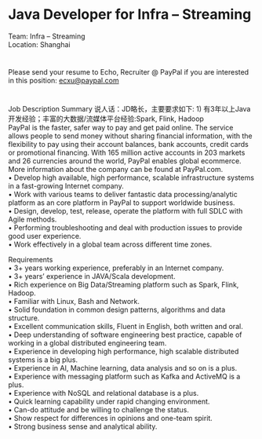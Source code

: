Java Developer for Infra – Streaming
=
Team: Infra – Streaming
   <br />
Location: Shanghai
#
Please send your resume to Echo, Recruiter @ PayPal if you are interested in this position: ecxu@paypal.com
#
Job Description Summary
说人话：JD略长，主要要求如下: 1) 有3年以上Java开发经验；丰富的大数据/流媒体平台经验:Spark, Flink, Hadoop
   <br />PayPal is the faster, safer way to pay and get paid online. The service allows people to send money without sharing financial information, with the flexibility to pay using their account balances, bank accounts, credit cards or promotional financing. With 165 million active accounts in 203 markets and 26 currencies around the world, PayPal enables global ecommerce. More information about the company can be found at PayPal.com. 
   <br />•	Develop high available, high performance, scalable infrastructure systems in a fast-growing Internet company.
   <br />•	Work with various teams to deliver fantastic data processing/analytic platform as an core platform in PayPal to support worldwide business.
   <br />•	Design, develop, test, release, operate the platform with full SDLC with Agile methods.
   <br />•	Performing troubleshooting and deal with production issues to provide good user experience.
   <br />•	Work effectively in a global team across different time zones.


Requirements
   <br />•	3+ years working experience, preferably in an Internet company.
   <br />•	3+ years’ experience in JAVA/Scala development.
   <br />•	Rich experience on Big Data/Streaming platform such as Spark, Flink, Hadoop.
   <br />•	Familiar with Linux, Bash and Network.
   <br />•	Solid foundation in common design patterns, algorithms and data structure.
   <br />•	Excellent communication skills, Fluent in English, both written and oral.
   <br />•	Deep understanding of software engineering best practice, capable of working in a global distributed engineering team.
   <br />•	Experience in developing high performance, high scalable distributed systems is a big plus.
   <br />•	Experience in AI, Machine learning, data analysis and so on is a plus.
   <br />•	Experience with messaging platform such as Kafka and ActiveMQ is a plus.
   <br />•	Experience with NoSQL and relational database is a plus.
   <br />•	Quick learning capability under rapid changing environment.
   <br />•	Can-do attitude and be willing to challenge the status.
   <br />•	Show respect for differences in opinions and one-team spirit.
   <br />•	Strong business sense and analytical ability.
